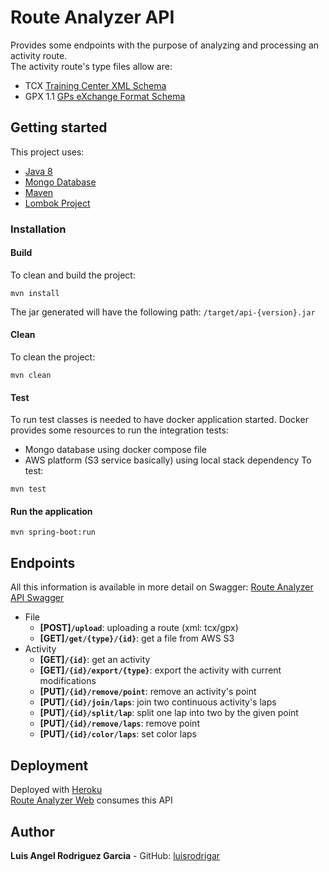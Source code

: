 # Route Analyzer API
Provides some endpoints with the purpose of analyzing and processing an activity route.<br />
The activity route's type files allow are:
- TCX [Training Center XML Schema](https://www8.garmin.com/xmlschemas/TrainingCenterDatabasev2.xsd)
- GPX 1.1 [GPs eXchange Format Schema](https://www.topografix.com/GPX/1/1/gpx.xsd)
## Getting started
This project uses:
 - [Java 8](https://www.java.com/es/download/)
 - [Mongo Database](https://docs.mongodb.com/manual/administration/install-community/)
 - [Maven](http://maven.apache.org/download.cgi)
 - [Lombok Project](https://projectlombok.org)
### Installation
#### Build
To clean and build the project: 
```
mvn install
```
The jar generated will have the following path: `/target/api-{version}.jar`
#### Clean
To clean the project: 
```
mvn clean
```
#### Test
To run test classes is needed to have docker application started. 
Docker provides some resources to run the integration tests:
- Mongo database using docker compose file
- AWS platform (S3 service basically) using local stack dependency 
To test:
```
mvn test
```
#### Run the application
```
mvn spring-boot:run
```
## Endpoints
All this information is available in more detail on Swagger: [Route Analyzer API Swagger](https://route-analyzer-api.herokuapp.com/swagger-ui.html)
- File
  - **[POST]`/upload`**: uploading a route (xml: tcx/gpx)
  - **[GET]`/get/{type}/{id}`**: get a file from AWS S3
- Activity
  - **[GET]`/{id}`**: get an activity
  - **[GET]`/{id}/export/{type}`**: export the activity with current modifications
  - **[PUT]`/{id}/remove/point`**: remove an activity's point
  - **[PUT]`/{id}/join/laps`**: join two continuous activity's laps
  - **[PUT]`/{id}/split/lap`**: split one lap into two by the given point
  - **[PUT]`/{id}/remove/laps`**: remove point
  - **[PUT]`/{id}/color/laps`**: set color laps
## Deployment
Deployed with [Heroku](www.heroku.com)<br />
[Route Analyzer Web](https://routeanalyzer.herokuapp.com/) consumes this API
## Author
**Luis Angel Rodriguez Garcia** - GitHub: [luisrodrigar](https://github.com/luisrodrigar)
